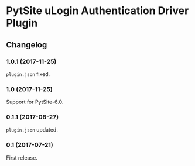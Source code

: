 # PytSite uLogin Authentication Driver Plugin


## Changelog


### 1.0.1 (2017-11-25)

`plugin.json` fixed.


### 1.0 (2017-11-25)

Support for PytSite-6.0.


### 0.1.1 (2017-08-27)

`plugin.json` updated.


### 0.1 (2017-07-21)

First release.

